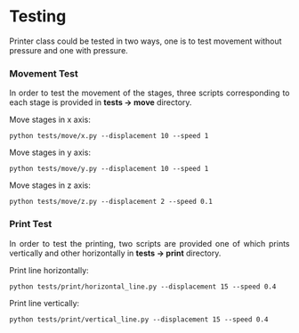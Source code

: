 # Testing

<p>Printer class could be tested in two ways, one is to test movement without pressure and one with pressure.</p>

### Movement Test
<p align="justify">In order to test the movement of the stages, three scripts corresponding to each stage is provided in <b>tests -> move</b> directory.</p>

Move stages in x axis:

```
python tests/move/x.py --displacement 10 --speed 1
```

Move stages in y axis:

```
python tests/move/y.py --displacement 10 --speed 1
```

Move stages in z axis:

```
python tests/move/z.py --displacement 2 --speed 0.1
```

### Print Test
<p align="justify">In order to test the printing, two scripts are provided one of which prints vertically and other horizontally in <b>tests -> print</b> directory.</p>

Print line horizontally:

```
python tests/print/horizontal_line.py --displacement 15 --speed 0.4
```

Print line vertically:

```
python tests/print/vertical_line.py --displacement 15 --speed 0.4
```
